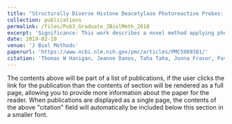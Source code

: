 ```yaml
---
title: "Structurally Diverse Histone Deacetylase Photoreactive Probes: Design, Synthesis, and Photolabeling Studies in Live Cells and Tissue."
collection: publications
permalink: /files/Pub3_Graduate_JBiolMeth_2018
excerpt: 'Significance: This work describes a novel method applying photoreactive HDAC inhibitors for chromatin immunoprecipitation, which permits characterization of genomic loci specifically targeted by HDAC inhibitors.'
date: 2019-02-10
venue: 'J Biol Methods'
paperurl: 'https://www.ncbi.nlm.nih.gov/pmc/articles/PMC5909381/'
citation: 'Thomas W Hanigan, Jeanne Danes, Taha Taha, Jonna Frasor, Pavel Petukhov. “Histone Deacetylase Inhibitor-Based Chromatin Precipitation for Identification of Targeted Genomic Loci”. J Biol Methods. 2018;5(1):e88. doi: 10.14440/jbm.2018.216.'
---
```


The contents above will be part of a list of publications, if the user clicks the link for the publication than the contents of section will be rendered as a full page, allowing you to provide more information about the paper for the reader. When publications are displayed as a single page, the contents of the above "citation" field will automatically be included below this section in a smaller font.
